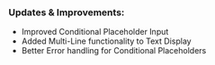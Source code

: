 ### Updates & Improvements:
- Improved Conditional Placeholder Input
- Added Multi-Line functionality to Text Display
- Better Error handling for Conditional Placeholders
